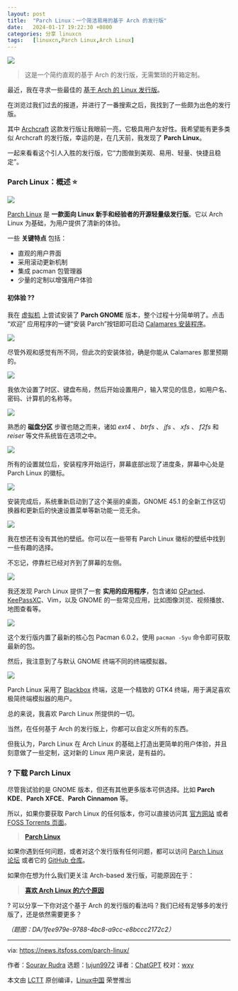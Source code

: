 ```yaml
---
layout: post
title:	"Parch Linux：一个简洁易用的基于 Arch 的发行版"
date:	2024-01-17 19:22:30 +0800 
categories:	分享 linuxcn 
tags:	[linuxcn,Parch Linux,Arch Linux]
---
```



![](/Asserts/Images/album/202401/17/192209fa7jrrysxaryi39h.jpg)



> 
> 这是一个简约直观的基于 Arch 的发行版，无需繁琐的开箱定制。
> 
> 
> 


最近，我在寻求一些最佳的 [基于 Arch 的 Linux 发行版](https://itsfoss.com/arch-based-linux-distros/)。


在浏览过我们过去的报道，并进行了一番搜索之后，我找到了一些颇为出色的发行版。


其中 [Archcraft](https://news.itsfoss.com/archcraft/) 这款发行版让我眼前一亮，它极具用户友好性。我希望能有更多类似 Archcraft 的发行版，幸运的是，在几天前，我发现了 **Parch Linux**。


一起来看看这个引人入胜的发行版，它“力图做到美观、易用、轻量、快捷且稳定”。


### Parch Linux：概述 ⭐


![](/Asserts/Images/album/202401/17/192231gsz8gjke3zk1j4vg.jpg)


[Parch Linux](https://parchlinux.com/) 是 **一款面向 Linux 新手和经验者的开源轻量级发行版**。它以 Arch Linux 为基础，为用户提供了清新的体验。


一些 **关键特点** 包括：


* 直观的用户界面
* 采用滚动更新机制
* 集成 pacman 包管理器
* 少量的定制以增强用户体验


#### 初体验 ?‍?


我在 [虚拟机](https://itsfoss.com/virtual-machine/) 上尝试安装了 **Parch GNOME** 版本，整个过程十分简单明了。点击 “欢迎” 应用程序的一键“安装 Parch”按钮即可启动 [Calamares 安装程序](https://calamares.io/)。


![](/Asserts/Images/album/202401/17/192232z0erelcmec01yzmn.jpg)


尽管外观和感觉有所不同，但此次的安装体验，确是你能从 Calamares 那里预期的。


![](/Asserts/Images/album/202401/17/192232vmoy0ib0efb1ffwx.jpg)


我依次设置了时区、键盘布局，然后开始设置用户，输入常见的信息，如用户名、密码、计算机的名称等。


![](/Asserts/Images/album/202401/17/192233gvx69vuxuz1ql9mq.jpg)


熟悉的 **磁盘分区** 步骤也随之而来，诸如 *ext4* 、 *btrfs* 、 *jfs* 、 *xfs* 、 *f2fs* 和 *reiser* 等文件系统皆在选项之中。


![](/Asserts/Images/album/202401/17/192234x63jl9998j93vgmb.jpg)


所有的设置就位后，安装程序开始运行，屏幕底部出现了进度条，屏幕中心处是 Parch Linux 的徽标。


![](/Asserts/Images/album/202401/17/192234pbuubmmoiwbm6kjk.jpg)


安装完成后，系统重新启动到了这个美丽的桌面，GNOME 45.1 的全新工作区切换器和更新后的快速设置菜单等新功能一览无余。


![](/Asserts/Images/album/202401/17/192235icjly4mbmsbzlc2b.jpg)


我在想还有没有其他的壁纸。你可以在一些带有 Parch Linux 徽标的壁纸中找到一些有趣的选择。


不忘记，停靠栏已经对齐到了屏幕的左侧。


![](/Asserts/Images/album/202401/17/192236byy5862w2j5ui85i.jpg)


我还发现 Parch Linux 提供了一套 **实用的应用程序**，包含诸如 [GParted](https://itsfoss.com/gparted/)、[KeePassXC](https://itsfoss.com/keepassxc/)、Vim，以及 GNOME 的一些常见应用，比如图像浏览、视频播放、地图查看等。


![](/Asserts/Images/album/202401/17/192236xdy44w8zhuy46wuu.jpg)


这个发行版内置了最新的核心包 Pacman 6.0.2，使用 `pacman -Syu` 命令即可获取最新的包。


然后，我注意到了与默认 GNOME 终端不同的终端模拟器。


![](/Asserts/Images/album/202401/17/192237jtt5byjyme8taeqe.jpg)


Parch Linux 采用了 [Blackbox](https://itsfoss.com/blackbox-terminal/) 终端，这是一个精致的 GTK4 终端，用于满足喜欢极简终端模拟器的用户。


总的来说，我喜欢 Parch Linux 所提供的一切。


当然，在任何基于 Arch 的发行版上，你都可以自定义所有的东西。


但我认为，Parch Linux 在 Arch Linux 的基础上打造出更简单的用户体验，并且刻意做了一些定制，这对新的 Linux 用户来说，是有益的。


### ? 下载 Parch Linux


尽管我试验的是 GNOME 版本，但还有其他更多版本可供选择。比如 **Parch KDE**、**Parch XFCE**、**Parch Cinnamon** 等。


所以，如果你要获取 Parch Linux 的任何版本，你可以直接访问其 [官方网站](https://parchlinux.com/download) 或者 [FOSS Torrents 页面](https://fosstorrents.com/distributions/parch-linux/)。



> 
> **[Parch Linux](https://parchlinux.com/download)**
> 
> 
> 


如果你遇到任何问题，或者对这个发行版有任何问题，都可以访问 [Parch Linux 论坛](https://forum.parchlinux.com/) 或者它的 [GitHub 仓库](https://github.com/parchlinux)。


如果你在想为什么我们更关注 Arch-based 发行版，可能原因在于：



> 
> **[喜欢 Arch Linux 的六个原因](https://itsfoss.com/why-arch-linux/)**
> 
> 
> 


? 可以分享一下你对这个基于 Arch 的发行版的看法吗？我们已经有足够多的发行版了，还是依然需要更多？


*（题图：DA/1fee979e-9788-4bc8-a9cc-e8bccc2172c2）*




---


via: <https://news.itsfoss.com/parch-linux/>


作者：[Sourav Rudra](https://news.itsfoss.com/author/sourav/) 选题：[lujun9972](https://github.com/lujun9972) 译者：[ChatGPT](https://linux.cn/lctt/ChatGPT) 校对：[wxy](https://github.com/wxy)


本文由 [LCTT](https://github.com/LCTT/TranslateProject) 原创编译，[Linux中国](https://linux.cn/) 荣誉推出
